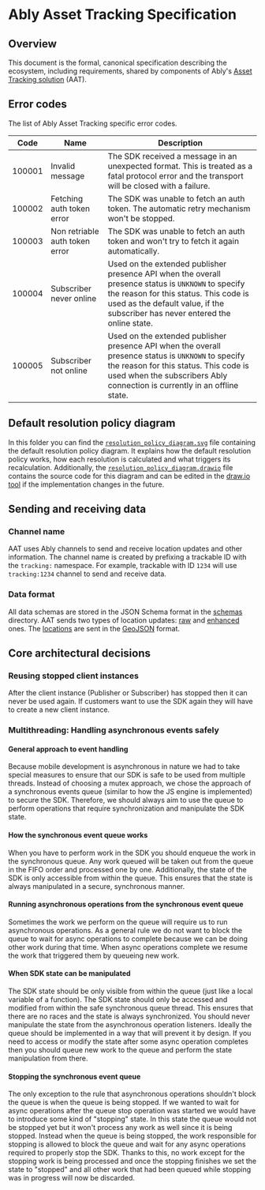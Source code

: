 # Ably Asset Tracking Specification

## Overview

This document is the formal, canonical specification describing the ecosystem, including requirements, shared by components of Ably's [Asset Tracking solution](https://ably.com/solutions/asset-tracking) (AAT).

## Error codes

The list of Ably Asset Tracking specific error codes.

| Code | Name | Description |
| ---- | ---- | ----------- |
| 100001 | Invalid message | The SDK received a message in an unexpected format. This is treated as a fatal protocol error and the transport will be closed with a failure. |
| 100002 | Fetching auth token error | The SDK was unable to fetch an auth token. The automatic retry mechanism won't be stopped.  |
| 100003 | Non retriable auth token error | The SDK was unable to fetch an auth token and won't try to fetch it again automatically. |
| 100004 | Subscriber never online | Used on the extended publisher presence API when the overall presence status is `UNKNOWN` to specify the reason for this status. This code is used as the default value, if the subscriber has never entered the online state. |
| 100005 | Subscriber not online | Used on the extended publisher presence API when the overall presence status is `UNKNOWN` to specify the reason for this status. This code is used when the subscribers Ably connection is currently in an offline state. |

## Default resolution policy diagram

In this folder you can find the [`resolution_policy_diagram.svg`](resolution_policy_diagram.svg) file containing the default resolution policy diagram. It explains how the default resolution policy works, how each resolution is calculated and what triggers its recalculation. 
Additionally, the [`resolution_policy_diagram.drawio`](resolution_policy_diagram.drawio) file contains the source code for this diagram and can be edited in the [draw.io tool](https://draw.io) if the implementation changes in the future.

## Sending and receiving data

### Channel name

AAT uses Ably channels to send and receive location updates and other information. The channel name is created by prefixing a trackable ID with the `tracking:` namespace.
For example, trackable with ID `1234` will use `tracking:1234` channel to send and receive data.

### Data format

All data schemas are stored in the JSON Schema format in the [schemas](/test-resources/geo/schemas/) directory.
AAT sends two types of location updates: [raw](/test-resources/geo/schemas/raw-location-update.json) and [enhanced](/test-resources/geo/schemas/enhanced-location-update.json) ones.
The [locations](/test-resources/geo/schemas/location.json) are sent in the [GeoJSON](https://geojson.org/) format. 

## Core architectural decisions

### Reusing stopped client instances

After the client instance (Publisher or Subscriber) has stopped then it can never be used again. 
If customers want to use the SDK again they will have to create a new client instance.

### Multithreading: Handling asynchronous events safely

#### General approach to event handling

Because mobile development is asynchronous in nature we had to take special measures to ensure that our SDK is safe to be used from multiple threads.
Instead of choosing a mutex approach, we chose the approach of a synchronous events queue (similar to how the JS engine is implemented) to secure the SDK.
Therefore, we should always aim to use the queue to perform operations that require synchronization and manipulate the SDK state.

#### How the synchronous event queue works

When you have to perform work in the SDK you should enqueue the work in the synchronous queue.
Any work queued will be taken out from the queue in the FIFO order and processed one by one.
Additionally, the state of the SDK is only accessible from within the queue.
This ensures that the state is always manipulated in a secure, synchronous manner.

#### Running asynchronous operations from the synchronous event queue

Sometimes the work we perform on the queue will require us to run asynchronous operations.
As a general rule we do not want to block the queue to wait for async operations to complete because we can be doing other work during that time.
When async operations complete we resume the work that triggered them by queueing new work.

#### When SDK state can be manipulated

The SDK state should be only visible from within the queue (just like a local variable of a function).
The SDK state should only be accessed and modified from within the safe synchronous queue thread. 
This ensures that there are no races and the state is always synchronized.
You should never manipulate the state from the asynchronous operation listeners. Ideally the queue should be implemented in a way that will prevent it by design.
If you need to access or modify the state after some async operation completes then you should queue new work to the queue and perform the state manipulation from there.

#### Stopping the synchronous event queue

The only exception to the rule that asynchronous operations shouldn't block the queue is when the queue is being stopped.
If we wanted to wait for async operations after the queue stop operation was started we would have to introduce some kind of "stopping" state.
In this state the queue would not be stopped yet but it won't process any work as well since it is being stopped.
Instead when the queue is being stopped, the work responsible for stopping is allowed to block the queue and wait for any async operations required to properly stop the SDK.
Thanks to this, no work except for the stopping work is being processed and once the stopping finishes we set the state to "stopped" and all other work that had been queued while stopping was in progress will now be discarded.
